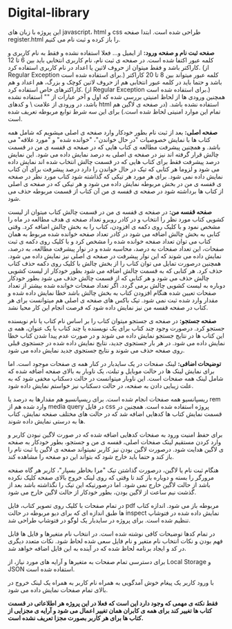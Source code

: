 # Digital-library
این پروژه با زبان های javascript، html و css طراحی شده است.
ابتدا صفحه register.html را باز کرده و ثبت نام می کنیم.

**صفحه ثبت نام و صفحه ورود:**
از ایمیل و... فعلا استفاده نشده و فقط به نام کاربری و کلمه عبور اکتفا شده است.
در صفحه ی ثبت نام، نام کاربری انتخابی باید بین 6 تا 12 کاراکتر باشد و فقط میتوان از حروف لاتین یا اعداد در نام کاربری استفاده کرد. (از Regular Exception برای استفاده شده است.)
کلمه عبور میتواند بین 8 تا 20 کاراکتر باشد و حتما باید در کلمه عبور انتخابی هم از حروف لاتین کوچک و بزرگ، هم اعداد و هم کاراکترهای خاص استفاده کرد. (از Regular Exception برای استفاده شده است.)
همچنین ورودی ها از لحاظ امنیتی بررسی شده که اول و آخر عبارات از "" استفاده نشده باشد، در ورودی از علامت \ و کدهای html استفاده نشده باشد. (در صفحه ی لاگین هم تمام این موارد امنیتی لحاظ شده است.) برای این سه شرط توابع مربوطه تعریف شده است.

**صفحه اصلی:**
بعد از ثبت نام بطور خودکار وارد صفحه ی اصلی میشویم که شامل همه کتاب ها با نمایش خصوصیات "در حال خواندن"، "خوانده شده" و "مورد علاقه" می باشد. و همچنین پیشرفت مطالعه ی کتاب هایی که در صفحه ی قفسه ی من در قسمت چالش قرار گرفته اند نیز در صفحه ی اصلی به درصد نمایش داده می شود. این نمایش درصد پیشرفت فقط برای کتاب هایی که در قسمت چالش انتخاب شده اند نمایش داده می شود و لزوما هر کتابی که تیک در حال خواندن را دارد درصد پیشرفت برای آن کتاب نمایش داده نمی شود.
برای هر مورد هر تیکی که گذاشته شود کتاب مورد نظر در صفحه ی قفسه ی من در بخش مربوطه نمایش داده می شود و هر تیکی که در صفحه ی اصلی از کتاب ها برداشته شود در صفحه ی قفسه ی من آن کتاب از قسمت مربوطه حذف می شود.

**صفحه قفسه من:**
در صفحه ی قفسه ی من در قسمت چالش کتاب میتوان از لیست کشویی کتاب مورد نظر را انتخاب و در کادر روبرو تعداد صفحه ی هدف مطالعه در ماه را مشخص نمود و با کلیک روی دکمه ی افزودن، کتاب را به بخش چالش اضافه کرد.
وقتی کتابی به بخش چالش اضافه می شود در کادر تعداد صفحه خوانده شده مربوط به همان کتاب می توان تعداد صفحه خوانده شده را مشخص کرد و با کلیک روی دکمه ی ثبت صفحات، این تعداد صفحات به درصد، محاسبه شده و در نوار پیشرفت مطالعه، به درصد، نمایش داده می شوند که این نوار پیشرفت در صفحه ی اصلی نیز نمایش داده می شود.
همچنین درصورت تمایل می توان کتاب را از بخش چالش با کلیک روی دکمه حذف کتاب حذف کرد.
هر کتابی که به قسمت چالش اضافه می شود بطور خودکار از لیست کشویی چالش حذف می شود و هر کتابی که از قسمت چالش حذف می شود بطور خودکار دوباره به لیست کشویی چالش برمی گردد.
اگر تعداد صفحات خوانده شده بیشتر از تعداد صفحات تعیین شده هنگام افزودن کتاب به بخش چالش باشد خطا نمایش داده شده و مقدار وارد شده ثبت نمی شود.
تیک باکس های صفحه ی اصلی هم میتوانست برای هر کتاب در صفحه قفسه من نیز نمایش داده شود که فرصت انجام این کار محیا نشد.


**صفحه جستجو:**
در صفحه ی جستجو میتوان کتاب را بر اساس نام کتاب یا نام نویسنده جستجو کرد. درصورت وجود چند کتاب برای یک نویسنده یا چند کتاب با یک عنوان، همه ی این کتاب ها در نتایج جستجو نمایش داده می شوند و در صورت عدم پیدا شدن کتاب خطا نمایش داده می شود. در هر بار جستجوی جدید، نتایج نمایش داده شده در جستجوی قبلی روی صفحه حذف می شوند و نتایج جستجوی جدید نمایش داده می شود.

**توضیحات اضافی:**
لینک صفحات در یک سایدبار در کنار همه ی صفحات موجود است. اما برای نمایش لینک ها در حالت موبایل و تبلت، یک ناوبار به بالای صفحه اضافه شده که شامل لینک همه صفحات است. این ناوبار میتوانست در حالت دسکتاپ مخفی شود که به علت زیبایی دادن به صفحه، در حالت دسکتاپ نیز خواستم نمایش داده شود.

ریسپانسیو همه صفحات انجام شده است. برای ریسپانسیو هم مقدارها به درصد یا rem وارد شده هم از media query در فایل css پروژه استفاده شده است. همچنین در قسمت نمایش کتاب ها کدهایی اضافه شد که در حالت های مختلف صفحه نمایش، کتاب ها به درستی نمایش داده شوند.

برای حفظ امنیت ورود به صفحات کدهایی اضافه شده که در صورت لاگین نبودن کاربر و وارد کردن مستقیم لینک صفحات اصلی، قفسه ی من و جستجو، بطور خودکار به صفحه ی لاگین هدایت شود.
درصورت لاگین بودن نیز کاربر نمیتواند صفحه ی لاگین یا ثبت نام را باز کند و حتما باید خارج شود که بتواند این دو صفحه را مشاهده کند.

هنگام ثبت نام یا لاگین، درصورت گذاشتن تیک "مرا بخاطر بسپار"، کاربر هر گاه صفحه مرورگر را بسته و دوباره باز کند تا وقتی که روی لینک خروج بالای صفحه کلیک نکرده باشد از حالت لاگین خارج نمی شود. اما درصورتیکه این تیک را نگذاشته باشد بعد از گذشت نیم ساعت از لاگین بودن، بطور خودکار از حالت لاگین خارج می شود.

در تمام صفحات با کلیک روی تصویر کتاب، فایل pdf مربوطه باز می شود.
اندازه کتاب ها طبق اندازه ای که برای دیو مربوطه در حالت inspect نمایش داده شده در فتوشاپ تنظیم شده است.
برای پروژه در سایدبار یک لوگو در فتوشاپ طراحی شد.

در تمام کدها توضیحات کافی نوشته شده است. در انتخاب نام متغیرها و فایل ها قابل فهم بودن و نکات انتخاب نام متغیر و نام فایل سعی شده لحاظ شود.
نکات متعدد دیگری در کد و ایجاد برنامه لحاظ شده که در آینده به این فایل اضافه خواهد شد.

برای دسترسی تمام صفحات به متغیرها و آرایه های مورد نیاز، از Local Storage و JSON استفاده شده است.

با ورود کاربر یک پیغام خوش آمدگویی به همراه نام کاربر به همراه یک لینک خروج در بالای تمام صفحات نمایش داده می شود.

**فقط نکته ی مهمی که وجود دارد این است که فعلا در این پروژه هر اطلاعاتی در قسمت کتاب ها تغییر کند برای همه ی کابران همان تغییر اعمال می شود و آرایه ی مجزایی از کتاب ها برای هر کاربر بصورت مجزا تعریف نشده است.**
